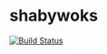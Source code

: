 # shabywoks
[![Build Status](https://travis-ci.org/shabyWoks/shabywoks.svg?branch=master)](https://travis-ci.org/shabyWoks/shabywoks)
